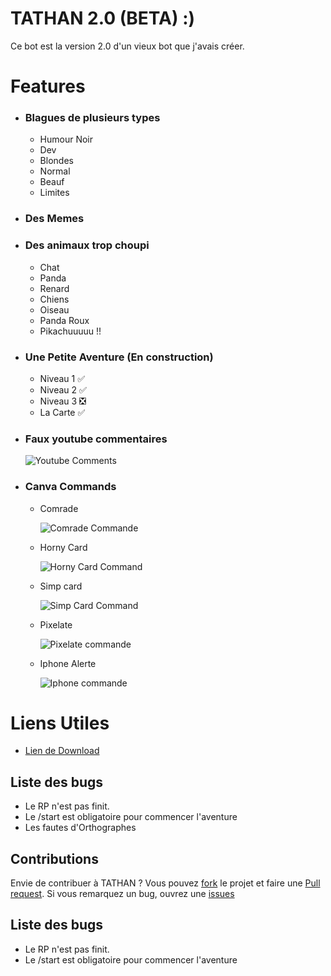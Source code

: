 
# TATHAN 2.0 (BETA) :)

Ce bot est la version 2.0 d'un vieux bot que j'avais créer.

# Features
- ### Blagues de plusieurs types 
  
  - Humour Noir
  - Dev
  - Blondes
  - Normal
  - Beauf
  - Limites

- ### Des Memes

- ### Des animaux trop choupi

  - Chat
  - Panda
  - Renard
  - Chiens
  - Oiseau
  - Panda Roux
  - Pikachuuuuu !!

- ### Une Petite Aventure (En construction)

  - Niveau 1 ✅
  - Niveau 2 ✅
  - Niveau 3 ❎
  - La Carte ✅

 - ### Faux youtube commentaires
   
   ![Youtube Comments](https://media.discordapp.net/attachments/998147235365797910/998523137748652032/unknown.png)

- ### Canva Commands 

  - Comrade

    ![Comrade Commande](https://images-ext-1.discordapp.net/external/WKlsr04539usf9gdRtL4BWiBU69x8vo-ETtekVmSxu0/%3Favatar%3Dhttps%3A%2F%2Fcdn.discordapp.com%2Favatars%2F626449013423734785%2Fa_156fdaeeb6630eb9f50f86bc9fba9fc1.gif/https/some-random-api.ml/canvas/comrade)
  
  - Horny Card 

    ![Horny Card Command](https://images-ext-1.discordapp.net/external/GcYpI3ZHpzSUMPmbttKxFy7WUlg-1coDJszp-bW3Z3s/%3Favatar%3Dhttps%3A%2F%2Fcdn.discordapp.com%2Favatars%2F626449013423734785%2Fa_156fdaeeb6630eb9f50f86bc9fba9fc1.png/https/some-random-api.ml/canvas/horny)
  
  - Simp card 

    ![Simp Card Command](https://images-ext-1.discordapp.net/external/fITtjepUUQeETDHUBNluxFmwssoRV8kv1V3hAnN12LI/%3Favatar%3Dhttps%3A%2F%2Fcdn.discordapp.com%2Favatars%2F626449013423734785%2Fa_156fdaeeb6630eb9f50f86bc9fba9fc1.gif/https/some-random-api.ml/canvas/simpcard)
  
  - Pixelate

    ![Pixelate commande](https://some-random-api.ml/canvas/pixelate?avatar=https://cdn.discordapp.com/avatars/626449013423734785/a_156fdaeeb6630eb9f50f86bc9fba9fc1.gif)

  - Iphone Alerte

    ![Iphone commande](https://media.discordapp.net/attachments/998147235365797910/998531297540579378/unknown.png)


# Liens Utiles

- [Lien de Download](https://discord.com/api/oauth2/authorize?client_id=995678135662166067&permissions=8&scope=applications.commands%20bot)

## Liste des bugs 
- Le RP n'est pas finit.
- Le /start est obligatoire pour commencer l'aventure
- Les fautes d'Orthographes

## Contributions
Envie de contribuer à TATHAN ? Vous pouvez [fork](https://github.com/TathanDev/FunnyBot/fork) le projet et faire une [Pull request](https://github.com/TathanDev/FunnyBot/pulls).
Si vous remarquez un bug, ouvrez une [issues](https://github.com/TathanDev/FunnyBot/issues)


## Liste des bugs 
- Le RP n'est pas finit.
- Le /start est obligatoire pour commencer l'aventure
